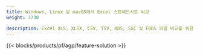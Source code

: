 ```yaml
---
title: Windows, Linux 및 macOS에서 Excel 스프레드시트 비교 
weight: 7730

description: Excel XLS, XLSX, CSV, TSV, ODS, SXC 및 FODS 파일 비교를 위한 무료 앱 및 API
---
```

{{< blocks/products/pf/agp/feature-solution >}} 

